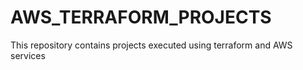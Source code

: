 # AWS_TERRAFORM_PROJECTS
This repository contains projects executed using terraform and AWS services 
